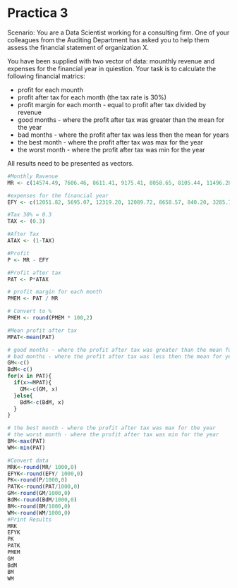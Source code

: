 # Practica 3

Scenario: You are a Data Scientist working for a consulting firm.
One of your colleagues from the Auditing Department has asked you
to help them assess the financial statement of organization X.

You have been supplied with two vector of data: mounthly revenue and
expenses for the financial year in quiestion. Your task is to calculate
the following financial matrics:

- profit for each mounth
- profit after tax for each month (the tax rate is 30%)
- profit margin for each month - equal to profit after tax divided by revenue
- good months - where the profit after tax was greater than the mean for the year
- bad months - where the profit after tax was less then the mean for years
- the best month - where the profit after tax was max for the year
- the worst month - where the profit after tax was min for the year

All results need to be presented as vectors.

``` R
#Monthly Ravenue
MR <- c(14574.49, 7606.46, 8611.41, 9175.41, 8058.65, 8105.44, 11496.28, 9766.09, 10305.32, 14379.96, 10713.97, 15433.50)

#expenses for the financial year
EFY <- c(12051.82, 5695.07, 12319.20, 12089.72, 8658.57, 840.20, 3285.73, 5821.12, 6976.93, 16618.61, 10054.37, 3803.96)

#Tax 30% = 0.3 
TAX <- (0.3)

#After Tax
ATAX <- (1-TAX)

#Profit
P <- MR - EFY

#Profit after tax
PAT <- P*ATAX

# profit margin for each month
PMEM <- PAT / MR

# Convert to %
PMEM <- round(PMEM * 100,2)

#Mean profit after tax
MPAT<-mean(PAT)

# good months - where the profit after tax was greater than the mean for the year
# bad months - where the profit after tax was less then the mean for years
GM<-c()
BdM<-c()
for(x in PAT){
  if(x>=MPAT){
    GM<-c(GM, x)
  }else{
    BdM<-c(BdM, x)
  }
}

# the best month - where the profit after tax was max for the year
# the worst month - where the profit after tax was min for the year
BM<-max(PAT)
WM<-min(PAT)

#Convert data
MRK<-round(MR/ 1000,0)
EFYK<-round(EFY/ 1000,0)
PK<-round(P/1000,0)
PATK<-round(PAT/1000,0)
GM<-round(GM/1000,0)
BdM<-round(BdM/1000,0)
BM<-round(BM/1000,0)
WM<-round(WM/1000,0)
#Print Results
MRK
EFYK
PK
PATK
PMEM
GM
BdM
BM
WM
```